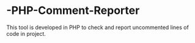 -PHP-Comment-Reporter
=====================

This tool is developed in PHP to check and report uncommented lines of code in project.
